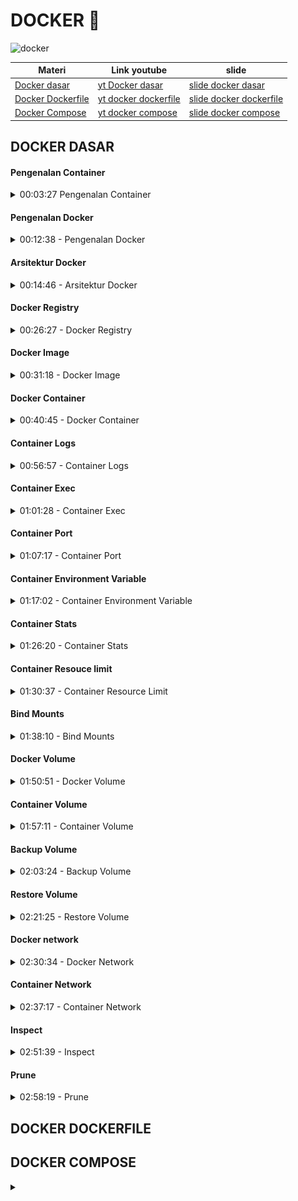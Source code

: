 
# DOCKER 🐋

![docker](https://img.shields.io/badge/Docker-2CA5E0?style=for-the-badge&logo=docker&logoColor=white)

| Materi            |    Link youtube    |        slide        |
| ----------------- | ------------------ | ------------------- |
| [Docker dasar ](#1-docker-dasar) | [yt Docker dasar](https://youtu.be/3_yxVjV88Zk?si=gRNTgPAG723_Ncxu) | [slide docker dasar](https://docs.google.com/presentation/d/1LoCIoqR68t-y7P7eOs_TVoooZy4mq-tc2cwInQAtfy0/edit?slide=id.gcfdc6d4495_0_377#slide=id.gcfdc6d4495_0_377) |
| [Docker Dockerfile](#2-docker-dockerfile)  | [yt docker dockerfile](https://youtu.be/sazoz5mnLLo?si=CkXQXm-7rVDOYe1m) |  [slide docker dockerfile](https://docs.google.com/presentation/d/1bW0-88g_s54-X_rBLaZ-N2EhW3HngAZSN6UInyBlIn8/edit?usp=sharing)  |
| [Docker Compose](#3-docker-composer) | [yt docker compose](https://youtu.be/Vw0CAlzKe5I?si=vhfnVyYMo3V7Y2Sa)  |  [slide docker compose](https://docs.google.com/presentation/d/1xBHSvVuOA4boC5OBlzIl5VACpahpUzZ9cKhbXqLQKdE/edit?usp=sharing)  |


<h2 id="1-docker-dasar"> DOCKER DASAR </h2>

<!-- Materi pengenalan container -->
#### Pengenalan Container
<details>
<summary> 00:03:27  Pengenalan Container </summary>

Container Vs Virtual Machine (VM)

* Berbeda dengan VM, Container sendiri berfokus pada sisi Aplikasi.
* Container sendiri sebenarnya berjalan diatas aplikasi Container Manager yang berjalan di sistem operasi.
* Yang membedakan dengan VM adalah, pada Container, kita bisa mem-package aplikasi dan dependency-nya tanpa harus menggabungkan sistem operasi.
* Container akan menggunakan sistem operasi host dimana Container Manager nya berjalan, oleh karena itu, Container akan lebih hemat resource dan lebih cepat jalan nya, karena tidak butuh sistem operasi sendiri.
* Ukuran Container biasanya hanya hitungan MB, berbeda dengan VM yang bisa sampai GB karena di dalamnya ada sistem operasinya.
</details>




<!-- Materi pengenalan docker  -->
#### Pengenalan Docker

<details>
<summary>00:12:38 - Pengenalan Docker </summary>

Docker adalah salah satu implementasi Container Manager yang saat ini paling populer. Docker merupakan teknologi yang masih baru, karena baru diperkenalkan sekitar tahun 2013. Docker adalah aplikasi yang free dan Open Source, sehingga bisa kita gunakan secara bebas. https://www.docker.com/
</details>





<!-- Arsitektur docker -->
#### Arsitektur Docker
<details>
<summary> 00:14:46 - Arsitektur Docker </summary>

Docker menggunakan arsitektur Client-Server. Docker client berkomunikasi dengan Docker daemon (server). Saat kita menginstall Docker, biasanya didalamnya sudah terdapat Docker Client dan Docker Daemon. Docker Client dan Docker Daemon bisa berjalan di satu sistem yang sama. Docker Client dan Docker Daemon berkomunikasi menggunakan REST API. 

<img src="./img/arsitekrur_docker.png" style="width:500px">
</details>



<!-- Menginstall docker -->
<!-- Docker resigtry -->
#### Docker Registry

<details>
<summary>00:26:27 - Docker Registry</summary>

Docker Registry adalah tempat kita menyimpan Docker Image. Dengan menggunakan Docker Registry, kita bisa menyimpan Image yang kita buat, dan bisa digunakan di Docker Daemon dimanapun selama bisa terkoneksi ke Docker Registry.

Contoh- contoh Docker Registry:

* [Docker Hub](https://hub.docker.com/) (free)
* [Digital Ocean Container Registry](https://www.digitalocean.com/products/container-registry/)
* [Google Cloud Container Registry ](https://cloud.google.com/container-registry )
* [Amazon Elastic Container Registry ](https://aws.amazon.com/id/ecr/)
* [Azure Container Registry](https://azure.microsoft.com/en-us/services/container-registry/)
</details>




<!-- Docker Image -->
#### Docker Image

<details>
<summary> 00:31:18 - Docker Image </summary>

Docker Image mirip seperti installer aplikasi, dimana di dalam Docker Image terdapat aplikasi dan dependency. Sebelum kita bisa menjalankan aplikasi di Docker, kita perlu memastikan memiliki Docker Image aplikasi tersebut. 

```sh
# Melihat list Image Docker 
docker image ls

# mendownload image docker dari hub.docker.com
docker image pull redis:latest

# hapus docker image yang sudah didownload
docker image rm redis:latest
```
</details>




<!-- Docker Container  -->
#### Docker Container

<details>
<summary> 00:40:45 - Docker Container </summary>

Jika Docker Image seperti installer aplikasi, maka Docker Container mirip seperti aplikasi hasil installernya. Satu Docker Image bisa digunakan untuk membuat beberapa Docker Container, asalkan nama Docker Container nya berbeda. 

Jika kita sudah membuat Docker Container, maka Docker Image yang digunakan tidak bisa dihapus, hal ini dikarenakan sebenarnya Docker Container tidak meng-copy isi Docker Image, tapi hanya menggunakannya isinya saja.


##### melihat Docker container
Melihat semua container didalam docker daemon/docker server bisa menggunakan perintah:

```sh
# melihat list container
docker container ls -a

# melihat yang sedang berjalan
docker container ls 
```

##### Membuat Docker Container

> ⚠️Tidak bisa membuat dua container dengan nama yang sama 

```sh
# membuat container baru dengan nama contohredis
docker container create --name contohredis redis:latest
```

##### Menjalankan & menghentikan docker container

```sh
# memulai container bisa dipanggil containerIDnya atau namanya
docker container start containerID/namaContainer
# contoh
docker container start contohredis

# menghentikan docker container
docker container stop containerID/namaContainer
# contoh
docker container stop contohredis
docker container stop contohredis2
```

##### Menghapus docker container

> ⚠️ tidak bisa menghapus docker container yang sedang berjalan, harus distop

```sh
# perintah hapus docker container
docker container rm contohredis
docker container rm contohredis2
```
</details>




<!-- Materi container log -->
#### Container Logs

<details>
<summary> 00:56:57 - Container Logs</summary>

Kadang saat terjadi masalah dengan aplikasi yang terdapat di container, sering kali kita ingin melihat detail dari log aplikasinya. Hal ini dilakukan untuk melihat detail kejadian apa yang terjadi di aplikasi, sehingga akan memudahkan kita ketika mendapat masalah. 

Untuk melihat log aplikasi di container kita, kita bisa menggunakan perintah :
```sh
docker container logs containerId/namacontainer
```
Atau jika ingin melihat log secara realtime, kita bisa gunakan perintah :
```sh
docker container logs -f containerId/namacontainer
```
</details>





<!-- Materi container exec -->
#### Container Exec
<details>
<summary> 01:01:28 - Container Exec </summary>

Saat kita membuat container, aplikasi yang terdapat di dalam container hanya bisa diakses dari dalam container. Oleh karena itu, kadang kita perlu masuk ke dalam container nya itu sendiri. Untuk masuk ke dalam container, kita bisa menggunakan fitur **Container Exec**, dimana digunakan untuk mengeksekusi kode program yang terdapat di dalam container.

Untuk masuk ke dalam container, kita bisa mencoba mengeksekusi program bash script yang terdapat di dalam container dengan bantuan Container Exec :
```sh
docker container exec -i -t containerId/namacontainer /bin/bash
```
* -i adalah argument interaktif, menjaga input tetap aktif
* -t adalah argument untuk alokasi pseudo-TTY (terminal akses)
Dan /bin/bash contoh kode program yang terdapat di dalam container

catatan:
```sh
# masuk container 
docker container exec -i -t contohredis /bin/bash
# exit 
exit
```
</details>






<!-- Materi container port -->
#### Container Port
<details>
<summary>01:07:17 - Container Port  </summary>

Saat menjalankan container, container tersebut terisolasi di dalam Docker. Artinya sistem Host (misal Laptop kita), tidak bisa mengakses aplikasi yang ada di dalam container secara langsung, salah satu caranya adalah harus menggunakan Container Exec untuk masuk ke dalam container nya.

Biasanya, sebuah aplikasi berjalan pada port tertentu, misal saat kita menjalankan aplikasi Redis, dia berjalan pada port 6379, kita bisa melihat port apa yang digunakan ketika melihat semua daftar container.

##### Port forwading

Docker memiliki kemampuan untuk melakukan port forwarding, yaitu meneruskan sebuah port yang terdapat di sistem Host nya ke dalam Docker Container. Cara ini cocok jika kita ingin mengekspos port yang terdapat di container ke luar melalui sistem Host nya.


Untuk melakukan port forwarding, kita bisa menggunakan perintah berikut ketika membuat container nya :

```sh
docker container create --name namacontainer --publish posthost:portcontainer image:tag

# contoh
# download image nginx 
docker image pull nginx:latest
# buat container baru dengan image nginx
docker container create --name contohnginx --publish 8080:80 nginx:latest
# saat contohnginx dijalankan, nginx bisa diakses dilocalhost hostnya, 
# di port 8080 (localhost:8080 dibrowser)
```

Jika kita ingin melakukan port forwarding lebih dari satu, kita bisa tambahkan dua kali parameter ``--publish`` (juga bisa disingkat menggunakan -p). 
</details>





<!-- Materi container environment variable -->
#### Container Environment Variable

<details>
<summary> 01:17:02 - Container Environment Variable</summary>

Saat membuat aplikasi, menggunakan Environment Variable adalah salah satu teknik agar konfigurasi aplikasi bisa diubah secara dinamis. Dengan menggunakan environment variable, kita bisa mengubah-ubah konfigurasi aplikasi, tanpa harus mengubah kode aplikasinya lagi. 

Docker Container memiliki parameter yang bisa kita gunakan untuk mengirim environment variable ke aplikasi yang terdapat di dalam container.

Untuk menambah environment variable, kita bisa menggunakan perintah --env atau -e, misal :

```sh
docker container create --name namacontainer --env KEY=”value” --env KEY2=”value” image:tag

# contoh menerapkan pada image mongodb, dengan username dan passswordnya sebagai env 
# unduh mongo image latest dulu 
docker image pull mongo:latest
docker container create --name contohmongo --publish 27017:27017 --env MONGO_INITDB_ROOT_USERNAME=yusuf --env MONGO_INITDB_ROOT_PASSWORD=yusuf mongo:latest
```
</details>


 


<!-- Materi container stats -->
#### Container Stats
<details>
<summary>01:26:20 - Container Stats </summary>

Saat menjalankan beberapa container, di sistem Host, penggunaan resource seperti CPU dan Memory hanya terlihat digunakan oleh Docker saja. Kadang kita ingin melihat detail dari penggunaan resource untuk tiap container nya.

Untungnya docker memiliki kemampuan untuk melihat penggunaan resource dari tiap container yang sedang berjalan
Kita bisa gunakan perintah :

```sh
docker container stats
```
</details>





<!-- Materi container resource limit -->
#### Container Resouce limit

<details>
<summary> 01:30:37 - Container Resource Limit </summary>

Saat membuat container, secara default dia akan menggunakan semua CPU dan Memory yang diberikan ke Docker (Mac dan Windows), dan akan menggunakan semua CPU dan Memory yang tersedia di sistem Host (Linux). Jika terjadi kesalahan, misal container terlalu banyak memakan CPU dan Memory, maka bisa berdampak terhadap performa container lain, atau bahkan ke sistem host

Oleh karena itu, ada baiknya ketika kita membuat container, kita memberikan resource limit terhadap container nya.

Memory 

* Saat membuat container, kita bisa menentukan jumlah memory yang bisa digunakan oleh container ini, dengan menggunakan perintah ``--memory`` diikuti dengan angka memory yang diperbolehkan untuk digunakan.
* Kita bisa menambahkan ukuran dalam bentu b (bytes), k (kilo bytes), m (mega bytes), atau g (giga bytes), misal 100m artinya 100 mega bytes.

CPU

* Selain mengatur Memory, kita juga bisa menentukan berapa jumlah CPU yang bisa digunakan oleh container dengan parameter ``--cpus``.
* Jika misal kita set dengan nilai 1.5, artinya container bisa menggunakan satu dan setengah CPU core. 

```sh
# contoh resource limit
docker container create --name smallnginx --memory 100m --cpus 0.5 --publish 8081:80 nginx:latest
```
</details>





<!-- Materi bind mounts -->
#### Bind Mounts

<details>
<summary> 01:38:10 - Bind Mounts </summary>

Bind Mounts merupakan kemampuan melakukan mounting (sharing) file atau folder yang terdapat di sistem host ke container yang terdapat di docker. <mark> Fitur ini sangat berguna ketika misal kita ingin mengirim konfigurasi dari luar container, atau misal menyimpan data yang dibuat di aplikasi di dalam container ke dalam folder di sistem host </mark>. Jika file atau folder tidak ada di sistem host, secara otomatis akan dibuatkan oleh Docker.

Untuk melakukan mounting, kita bisa menggunakan parameter ``--mount`` ketika membuat container. Isi dari parameter ``--mount`` memiliki aturan tersendiri.

##### Parameter Mount 

| Parameter | Keterangan |
| --------- | ---------- |
| tyep      | Tipe mount, bind atau volume |
| source    | Lokasi file atau folder di sistem host |
| destination | Lokasi file atau folder di container |
| readonly | Jika ada, maka file atau folder hanya bisa dibaca di container, tidak bisa ditulis | 

Untuk melakukan mounting, kita bisa menggunakan perintah berikut :
```sh
docker container create --name namacontainer --mount “type=bind,source=folder,destination=folder,readonly” image:tag
# source = folder host 
# destination = folder yang ada didalam container 
# readonly = hanya bisa dibaca doang tidak bisa dirubah

# contoh
docker container create --name mongodata --publish 27018:27017 --mount "type=bind,source=D:\projek\personal-learning-notes\docker\mongo-data,destination=/data/db" --env MONGO_INITDB_ROOT_USERNAME=yusuf --env MONGO_INITDB_ROOT_PASSWORD=yusuf mongo:latest
```
</details>





<!-- Docker volume -->
#### Docker Volume
<details>
<summary> 01:50:51 - Docker Volume </summary>

Fitur Bind Mounts sudah ada sejak Docker versi awal, di versi terbaru direkomendasikan menggunakan **Docker Volume**. Docker Volume mirip dengan Bind Mounts, bedanya adalah terdapat management Volume, dimana kita bisa membuat Volume, melihat daftar Volume, dan menghapus Volume.

Volume sendiri bisa dianggap storage yang digunakan untuk menyimpan data, bedanya dengan Bind Mounts, <mark> pada bind mounts, data disimpan pada sistem host, sedangkan pada volume, data di manage oleh Docker </mark>.

Saat kita membuat container, dimanakah data di dalam container itu disimpan, secara default semua data container disimpan di dalam volume

Kita bisa gunakan perintah berikut untuk melihat daftar volume :
```sh
docker volume ls
```

Untuk membuat volume, kita bisa gunakan perintah :
```sh
docker volume create namavolume
# contoh
docker volume create mongovolume
```

##### Menghapus Volume

Volume yang tidak digunakan oleh container bisa kita hapus, tapi jika volume digunakan oleh container, maka tidak bisa kita hapus sampai container nya di hapus.

Untuk menghapus volume, kita bisa gunakan perintah :
```sh
docker volume rm namavolume
```
</details>





<!-- Container volume -->
#### Container Volume

<details>
<summary> 01:57:11 - Container Volume </summary>

Volume yang sudah kita buat, bisa kita gunakan di container. <mark> Keuntungan menggunakan volume adalah, jika container kita hapus, data akan tetap aman di volume </mark>.

Cara menggunakan volume di container sama dengan menggunakan bind mount, kita bisa menggunakan parameter ``--mount``, namun dengan menggunakan type volume dan source nama volume.

```sh
# membuat volume
docker volume create mongodata

# buat container baru dengan volume sebagai tempat simpada datanya
docker container create --name mongovolume --publish 27019:27017 --mount "type=volume,source=mongodata,destination=/data/db" --env MONGO_INITDB_ROOT_USERNAME=yusuf --env MONGO_INITDB_ROOT_PASSWORD=yusuf mongo:latest

# type = volume
# source = nama volume yang sudah dibuat yaitu mongodata
```
</details>





<!-- Materi backup volume -->
#### Backup Volume
<details>
<summary> 02:03:24 - Backup Volume </summary>

Sayangnya, sampai saat ini, tidak ada cara otomatis melakukan backup volume yang sudah kita buat. Namun kita bisa memanfaatkan container untuk melakukan backup data yang ada di dalam volume ke dalam archive seperti zip atau tar.gz

Tahapan backup volume 

* Matikan container yang menggunakan volume yang ingin kita backup
* Buat container baru dengan dua mount, volume yang ingin kita backup, dan bind mount folder dari sistem host
* Lakukan backup menggunakan container dengan cara meng-archive isi volume, dan simpan di bind mount folder
* Isi file backup sekarang ada di folder sistem host
Delete container yang kita gunakan untuk melakukan backup

##### Backup manual 

```sh
# Matikan container yang akan dibackup
docker container stop mongovolume

# buat container baru dengan dua mount,  bind mount folder dari sistem host dan volume yang ingin dibackup
docker container create --name nginxbackup --mount "type=bind,source=D:\projek\personal-learning-notes\docker\backup,destination=/backup" --mount "type=volume,source=mongodata,destination=/data" nginx:latest

#jalankan container 
docker container start nginxbackup

# masuk kedalam container nginxbackup, dan eksekusi bashnya
docker container exec -i -t nginxbackup /bin/bash

# Menggunakan aplikasi seperti tar untuk diarchive
#  tar cvf /lokasi_simpan.tar.gz /dir_yg_dibackup 
tar cvf /backup/backup.tar.gz /data
# hasil backup berapada di:
# D:\projek\personal-learning-notes\docker\backup

# keluar container nginxbackup
exit 

# stop container nginxbackup
docker container stop nginxbackup

# remove container nginxbacup
docker container rm nginxbackup

# Hidupkan ulang container mongovolume yang dimatikan saat step 1
docker container start mongovolume
```

##### Backup Dengan Container Run

Melakukan backup secara manual agak sedikit ribet karena kita harus start container terlebih dahulu, setelah backup, hapus container nya lagi. Kita bisa menggunakan perintah run untuk menjalankan perintah di container dan gunakan parameter ``--rm`` untuk melakukan otomatis remove container setelah perintahnya selesai berjalan. 

```sh
# jangan lupa matikan container yang akan dibackup
docker container stop mongovolume

# backup dengan run image:ubuntu, dengan lokasi tempat backup sama dengan cara backup manual
docker container run --rm --name ubuntubackup --mount "type=bind,source=D:\projek\personal-learning-notes\docker\backup,destination=/backup" --mount "type=volume,source=mongodata,destination=/data" ubuntu:latest tar cvf /backup/backup-lagi.tar.gz /data

# Hidupkan ulang container mongovolume yang dimatikan saat step 1
docker container start mongovolume
```
</details>





 <!-- Materi restore volume -->
#### Restore Volume

 <details>
<summary> 02:21:25 - Restore Volume </summary>

Setelah melakukan backup volume ke dalam file archive, kita bisa menyimpan file archive backup tersebut ke tempat yang lebih aman, misal ke cloud storage. Sekarang kita akan coba melakukan restore data backup ke volume baru, untuk memastikan data backup yang kita lakukan tidak corrupt.

Tahap melakukan Restore backup volume

* Buat volume baru untuk lokasi restore data backup
* Buat container baru dengan dua mount, volume baru untuk restore backup, dan bind mount folder dari sistem host yang berisi file backup
* Lakukan restore menggunakan container dengan cara meng-extract isi backup file ke dalam volume
* Isi file backup sekarang sudah di restore ke volume
* Delete container yang kita gunakan untuk melakukan restore
* Volume baru yang berisi data backup siap digunakan oleh container baru

```sh
# buat volume baru, lokasi restore nanti
docker volume create mongorestore

# buat container baru untuk proses restore 
docker container run --rm --name ubunturestore --mount "type=bind,source=D:\projek\personal-learning-notes\docker\backup,destination=/backup" --mount "type=volume,source=mongorestore,destination=/data" ubuntu:latest bash -c "cd /data && tar xvf /backup/backup.tar.gz --strip 1"

#cek hasil backup 
# buat container baru 
docker container create --name mongorestore --publish 27020:27017 --mount "type=volume,source=mongorestore,destination=/data/db" --env MONGO_INITDB_ROOT_USERNAME=yusuf --env MONGO_INITDB_ROOT_PASSWORD=yusuf mongo:latest
# jalankan
docker container start mongorestore
# cek mongo yang dibackup (ada)
```
</details>





<!-- Materi docker network -->
#### Docker network

<details>
<summary> 02:30:34 - Docker Network </summary>

Saat kita membuat container di docker, secara default container akan saling terisolasi satu sama lain, jadi jika kita mencoba memanggil antar container, bisa dipastikan bahwa kita tidak akan bisa melakukannya.

Docker memiliki fitur Network yang bisa digunakan untuk membuat jaringan di dalam Docker. <mark> Dengan menggunakan Network, kita bisa mengkoneksikan container dengan container lain dalam satu Network yang sama </mark>. Jika beberapa container terdapat pada satu Network yang sama, maka secara otomatis container tersebut bisa saling berkomunikasi.

##### Network Driver

Saat kita membuat Network di Docker, kita perlu menentukan driver yang ingin kita gunakan, ada banyak driver yang bisa kita gunakan, tapi kadang ada syarat sebuah driver network bisa kita gunakan.

* **bridge**, yaitu driver yang digunakan untuk membuat network secara virtual yang memungkinkan container yang terkoneksi di bridge network yang sama saling berkomunikasi.
* **host**, yaitu driver yang digunakan untuk membuat network yang sama dengan sistem host. host hanya jalan di Docker Linux, tidak bisa digunakan di Mac atau Windows.
* **none**, yaitu driver untuk membuat network yang tidak bisa berkomunikasi.

Untuk melihat network di Docker, kita bisa gunakan perintah :
```sh
docker network ls
```

Untuk membuat network baru, kita bisa menggunakan perintah :
```sh
docker network create --driver namadriver namanetwork
# contoh
docker network create --driver bridge contohnetwork
```

Untuk menghapus Network, kita bisa gunakan perintah :
```sh
docker network rm namanetwork
# contoh
docker network rm contohnetwork
```

> ⚠️ Network tidak bisa dihapus jika sudah digunakan oleh container. Kita harus menghapus container nya terlebih dahulu dari Network.   

</details>





<!-- container network -->
#### Container Network

<details>
<summary> 02:37:17 - Container Network </summary>

Setelah kita membuat Network, kita bisa menambahkan container ke network. <mark> Container yang terdapat di dalam network yang sama bisa saling berkomunikasi (tergantung jenis driver network nya)</mark>. Container bisa mengakses container lain dengan menyebutkan hostname dari container nya, yaitu nama container nya. 

Untuk menambahkan container ke network, kita bisa menambahkan perintah --network ketika membuat container, misal :
```sh
docker container create --name namacontainer --network namanetwork image:tag

# contoh
# buat network bridge dahulu
docker network create --driver bridge mongonetwork

# buat container untuk mongodb
docker container create --name mongodb --network mongonetwork --env MONGO_INITDB_ROOT_USERNAME=yusuf --env MONGO_INITDB_ROOT_PASSWORD=yusuf mongo:latest

# unduh image mongo-express (base webb app, untuk manage mongodb)
docker image pull mongo-express:latest

# buat container dengan image mongo-express yang akan berkomunikasi dengan container mongodb
docker container create --name mongodbexpress --network mongonetwork --publish 8081:8081 --env ME_CONFIG_MONGODB_URL="mongodb://yusuf:yusuf@mongodb:27017/" mongo-express:latest

# jalankan container mongodb
docker container start mongodb

# jalankan container mongodbexpress
docker container start mongodbexpress
```
</details>





<!-- Materi Inspect  -->
#### Inspect 
<details>
<summary> 02:51:39 - Inspect </summary>

Docker memiliki fitur bernama **inspect**, yang bisa digunakan di image, container, volume dan network. Dengan fitur ini, kita bisa <mark> melihat detail dari tiap hal yang ada di Docker. </mark>

```sh
# Untuk melihat detail dari image, gunakan : 
docker image inspect namaimage
# Untuk melihat detail dari container, gunakan : 
docker container inspect namacontainer
# Untuk melihat detail dari volume, gunakan : 
docker volume inspect namavolume
# Untuk melihat detail dari network, gunakan : 
docker network inspect namanetwork
```
</details>






<!-- Materi prune  -->
#### Prune

<details>
<summary>  02:58:19 - Prune </summary>

Saat kita menggunakan Docker, kadang ada kalanya kita ingin membersihkan hal-hal yang sudah tidak digunakan lagi di Docker, misal container yang sudah di stop, image yang tidak digunakan oleh container, atau volume yang tidak digunakan oleh container. Fitur untuk membersihkan secara otomatis di Docker bernama prune. Hampir di semua perintah di Docker mendukung prune. 

```sh
# Untuk menghapus semua container yang sudah stop, gunakan : 
docker container prune
# Untuk menghapus semua image yang tidak digunakan container, gunakan : 
docker image prune
# Untuk menghapus semua network yang tidak digunakan container, gunakan : 
docker network prune
# Untuk menghapus semua volume yang tidak digunakan container, gunakan : 
docker volume prune
# Atau kita bisa menggunakan satu perintah untuk menghapus container, network dan image yang sudah tidak digunakan menggunakan perintah : 
docker system prune
```
</details>




<h2 id="2-docker-dockerfile"> DOCKER DOCKERFILE </h2>



<h2 id="3-docker-compose"> DOCKER COMPOSE </h2> 






<details>
<summary> </summary>
<img src="" style="width:500px">
</details>
